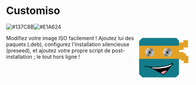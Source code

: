 # Customiso
![#137C8B](https://placehold.co/35x15/137c8b/137c8b.png)![#E1A624](https://placehold.co/35x15/e1a624/e1a624.png)


<img src="src/assets/img/logo_customiso.png"  width="30%" align="right">
Modifiez votre image ISO facilement ! Ajoutez lui des paquets (.deb), configurez l'installation silencieuse (preseed), et ajoutez votre propre script de post-installation ; le tout hors ligne !


